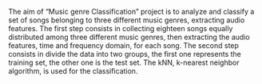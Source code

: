 <p>
  
The aim of “Music genre Classification” project is to analyze and classify a set of songs belonging to three different music genres, extracting audio features.
The first step consists in collecting eighteen songs equally distributed among three different music genres, then extracting the audio features, time and frequency domain, for each song.
The second step consists in divide the data into two groups, the first one represents the training set, the other one is the test set.
The kNN, k-nearest neighbor algorithm, is used for the classification.

</p>
